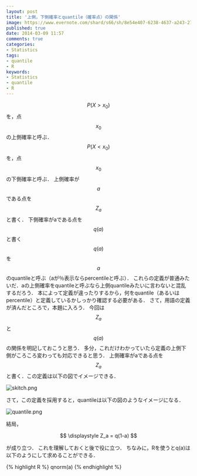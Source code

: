 ```yaml
---
layout: post
title: '上側，下側確率とquantile（確率点）の関係'
image: https://www.evernote.com/shard/s66/sh/8e54e407-6238-4637-a243-2706d57fec95/ce618a093d4a0c295f7f855afb1e2c74/deep/0/quantile.png
published: true
date: 2014-03-09 11:57
comments: true
categories:
- Statistics
tags:
- quantile
- R
keywords:
- Statistics
- quantile
- R
---
```

$$ P(X>x_0)$$を，点$$ x_0$$の上側確率と呼ぶ．    $$ P(X<x_0)$$を，点$$ x_0$$の下側確率と呼ぶ．    上側確率が$$ a$$である点を$$ Z_a$$と書く．    下側確率がaである点を$$ q(a)$$と書く    $$ q(a)$$を$$ a$$のquantileと呼ぶ（aが％表示ならpercentileと呼ぶ）．    これらの定義が普通みたいだ．aの上側確率をquantileと呼ぶなら上側quantileみたいに言わないと混乱するだろう． 本によって定義が違ったりするから，何をquantile（あるいはpercentile）と定義しているかしっかり確認する必要がある．    さて，用語の定義が済んだところで，本題に入ろう． 今回は$$ Z_a$$と$$ q(a)$$の関係を明記しておこうと思う． 多分，これだけわかっていたら定義の上側下側がころころ変わっても対応できると思う． 上側確率がaである点を$$ Z_a$$と書く．この定義は以下の図でイメージできる．

<img src="https://www.evernote.com/shard/s66/sh/5dd7b5d4-2f1d-40ad-9e3d-a83d97b149f5/7f15ddf01937b0d0133b60b55c22ba63/res/45108f7e-652a-40fb-8002-21c2cc1e523c/skitch.png" alt="skitch.png" />

さて，この定義を採用すると，quantileは以下の図のようなイメージになる．

<img src="https://www.evernote.com/shard/s66/sh/8e54e407-6238-4637-a243-2706d57fec95/ce618a093d4a0c295f7f855afb1e2c74/deep/0/quantile.png" alt="quantile.png" />

結局，

<p style="text-align:center;"> $$ \displaystyle  Z_a = q(1-a) $$ </p>

が成り立つ． これを理解しておくと後で役に立つ． ちなみに，Rを使うとq(a)は以下のようにして求めることができる．

{% highlight R %}
qnorm(a)
{% endhighlight %}

